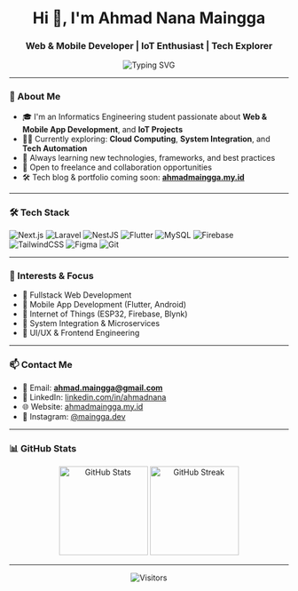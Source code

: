 <h1 align="center">Hi 👋, I'm Ahmad Nana Maingga</h1>
<h3 align="center">Web & Mobile Developer | IoT Enthusiast | Tech Explorer</h3>

<p align="center">
  <img src="https://readme-typing-svg.demolab.com?font=Fira+Code&weight=500&pause=1000&color=2D7FFF&center=true&vCenter=true&width=435&lines=Welcome+to+my+GitHub!;I+love+coding+and+building+tech!" alt="Typing SVG" />
</p>

---

### 🚀 About Me

- 🎓 I'm an Informatics Engineering student passionate about **Web & Mobile App Development**, and **IoT Projects**  
- 🧑‍💻 Currently exploring: **Cloud Computing**, **System Integration**, and **Tech Automation**  
- 🌱 Always learning new technologies, frameworks, and best practices  
- 💼 Open to freelance and collaboration opportunities  
- 🛠️ Tech blog & portfolio coming soon: **[ahmadmaingga.my.id](https://ahmadmaingga.my.id)**

---

### 🛠️ Tech Stack

![Next.js](https://img.shields.io/badge/-Next.js-000?style=for-the-badge&logo=nextdotjs)
![Laravel](https://img.shields.io/badge/-Laravel-F9322C?style=for-the-badge&logo=laravel&logoColor=white)
![NestJS](https://img.shields.io/badge/-NestJS-E0234E?style=for-the-badge&logo=nestjs)
![Flutter](https://img.shields.io/badge/-Flutter-02569B?style=for-the-badge&logo=flutter)
![MySQL](https://img.shields.io/badge/-MySQL-00758F?style=for-the-badge&logo=mysql)
![Firebase](https://img.shields.io/badge/-Firebase-FFCA28?style=for-the-badge&logo=firebase)
![TailwindCSS](https://img.shields.io/badge/-TailwindCSS-38B2AC?style=for-the-badge&logo=tailwindcss)
![Figma](https://img.shields.io/badge/-Figma-000000?style=for-the-badge&logo=figma)
![Git](https://img.shields.io/badge/-Git-F05032?style=for-the-badge&logo=git)

---

### 🎯 Interests & Focus

- 🔹 Fullstack Web Development  
- 🔹 Mobile App Development (Flutter, Android)  
- 🔹 Internet of Things (ESP32, Firebase, Blynk)  
- 🔹 System Integration & Microservices  
- 🔹 UI/UX & Frontend Engineering

---

### 📫 Contact Me

- 📧 Email: **ahmad.maingga@gmail.com**  
- 💼 LinkedIn: [linkedin.com/in/ahmadnana](https://linkedin.com/in/ahmadnana)  
- 🌐 Website: [ahmadmaingga.my.id](https://ahmadmaingga.my.id)  
- 📱 Instagram: [@maingga.dev](https://www.instagram.com/maingga.dev)

---

### 📊 GitHub Stats

<p align="center">
  <img src="https://github-readme-stats.vercel.app/api?username=maingga&show_icons=true&theme=tokyonight" alt="GitHub Stats" height="160"/>
  <img src="https://github-readme-streak-stats.herokuapp.com?user=maingga&theme=tokyonight" alt="GitHub Streak" height="160"/>
</p>

---

<p align="center">
  <img src="https://visitor-badge.laobi.icu/badge?page_id=maingga.maingga" alt="Visitors">
</p>
